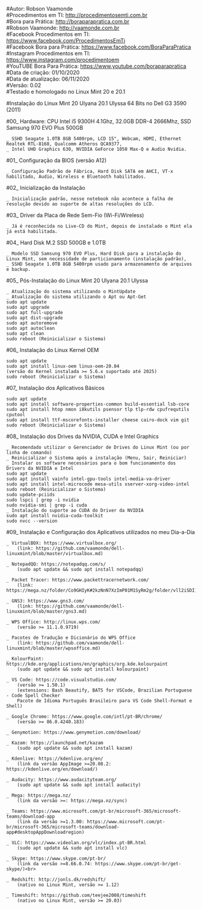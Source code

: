 #Autor: Robson Vaamonde<br>
#Procedimentos em TI: http://procedimentosemti.com.br<br>
#Bora para Prática: http://boraparapratica.com.br<br>
#Robson Vaamonde: http://vaamonde.com.br<br>
#Facebook Procedimentos em TI: https://www.facebook.com/ProcedimentosEmTi<br>
#Facebook Bora para Prática: https://www.facebook.com/BoraParaPratica<br>
#Instagram Procedimentos em TI: https://www.instagram.com/procedimentoem<br>
#YouTUBE Bora Para Prática: https://www.youtube.com/boraparapratica<br>
#Data de criação: 01/10/2020<br>
#Data de atualização: 06/11/2020<br>
#Versão: 0.02<br>
#Testado e homologado no Linux Mint 20 e 20.1

#Instalação do Linux Mint 20 Ulyana 20.1 Ulyssa 64 Bits no Dell G3 3590 (2011)

#00_ Hardware: CPU Intel i5 9300H 4.1Ghz, 32.0GB DDR-4 2666Mhz, SSD Samsung 970 EVO Plus 500GB<br>

	_ SSHD Seagate 1.0TB 8GB 5400rpm, LCD 15", Webcam, HDMI, Ethernet Realtek RTL-8168, Qualcomm Atheros QCA9377, 
	_ Intel UHD Graphics 630, NVIDIA GeForce 1050 Max-Q e Audio Nvidia.

#01_ Configuração da BIOS (versão A12)<br>

	_ Configuração Padrão de Fábrica, Hard Disk SATA em AHCI, VT-x habilitado, Audio, Wireless e Bluetooth habilitados.
	
#02_ Inicialização da Instalação<br>

	_ Inicialização padrão, nesse notebook não acontece a falha de resolução devido ao suporte de altas resoluções do LCD.

#03_ Driver da Placa de Rede Sem-Fio (Wi-Fi/Wireless)<br>

	_ Já é reconhecida no Live-CD do Mint, depois de instalado o Mint ela já está habilitada.

#04_ Hard Disk M.2 SSD 500GB e 1.0TB<br>

	_ Modelo SSD Samsung 970 EVO Plus, Hard Disk para a instalação do Linux Mint, sem necessidade de particionamento (instalação padrão), 
	_ SSHD Seagate 1.0TB 8GB 5400rpm usado para armazenamento de arquivos e backup.
	
#05_ Pós-Instalação do Linux Mint 20 Ulyana 20.1 Ulyssa<br>

	_ Atualização do sistema utilizando o MintUpdate
	_ Atualização do sistema utilizando o Apt ou Apt-Get
	sudo apt update
	sudo apt upgrade
	sudo apt full-upgrade
	sudo apt dist-upgrade
	sudo apt autoremove
	sudo apt autoclean
	sudo apt clean
	sudo reboot (Reinicializar o Sistema)

#06_ Instalação do Linux Kernel OEM<br>

    sudo apt update
    sudo apt install linux-oem linux-oem-20.04
	(versão do Kernel instalada >= 5.6.x suportado até 2025)
	sudo reboot (Reinicializar o Sistema)

#07_ Instalação dos Aplicativos Básicos<br>

	sudo apt update
	sudo apt install software-properties-common build-essential lsb-core
	sudo apt install htop nmon i8kutils psensor tlp tlp-rdw cpufrequtils cputool
	sudo apt install ttf-mscorefonts-installer cheese cairo-dock vim git
	sudo reboot (Reinicializar o Sistema)

#08_ Instalação dos Drives da NVIDIA, CUDA e Intel Graphics<br>

	_ Recomendado utilizar o Gerenciador de Drives do Linux Mint (ou por linha de comando)
	_ Reinicializar o Sistema após a instalação (Menu, Sair, Reiniciar)
	_ Instalar os software necessários para o bom funcionamento dos Drivers da NVIDIA e Intel
	sudo apt update
	sudo apt install vainfo intel-gpu-tools intel-media-va-driver
	sudo apt install intel-microcode mesa-utils xserver-xorg-video-intel
	sudo reboot (Reinicializar o Sistema)
	sudo update-pciids
	sudo lspci | grep -i nvidia
	sudo nvidia-smi | grep -i cuda
	_ Instalação do suporte ao CUDA do Driver da NVIDIA
	sudo apt install nvidia-cuda-toolkit
	sudo nvcc --version

#09_ Instalação e Configuração dos Aplicativos utilizados no meu Dia-a-Dia<br>

	_ VirtualBOX: https://www.virtualbox.org/
		(link: https://github.com/vaamonde/dell-linuxmint/blob/master/virtualbox.md)

	_ NotepadQQ: https://notepadqq.com/s/
		(sudo apt update && sudo apt install notepadqq)

	_ Packet Tracer: https://www.packettracernetwork.com/
		(link: https://mega.nz/folder/Co9GHIyK#2kzNnN7XzImP01M1SyRm2g/folder/vll2iSDI)

	_ GNS3: https://www.gns3.com/
		(link: https://github.com/vaamonde/dell-linuxmint/blob/master/gns3.md)

	_ WPS Office: http://linux.wps.com/
		(versão >= 11.1.0.9719)

	_ Pacotes de Tradução e Dicionário do WPS Office
		(link: https://github.com/vaamonde/dell-linuxmint/blob/master/wpsoffice.md)

	_ KolourPaint: https://kde.org/applications/en/graphics/org.kde.kolourpaint
		(sudo apt update && sudo apt install kolourpaint)

	_ VS Code: https://code.visualstudio.com/
		(versão >= 1.50.1)
		(extensions: Bash Beautify, BATS for VSCode, Brazilian Portuguese - Code Spell Checker 
		Pacote de Idioma Português Brasileiro para VS Code Shell-Format e Shell)

	_ Google Chrome: https://www.google.com/intl/pt-BR/chrome/
		(versão >= 86.0.4240.183)

	_ Genymotion: https://www.genymotion.com/download/

	_ Kazam: https://launchpad.net/kazam
		(sudo apt update && sudo apt install kazam)

	_ Kdenlive: https://kdenlive.org/en/
		(link da versão AppImage >=20.08.2: https://kdenlive.org/en/download/)

	_ Audacity: https://www.audacityteam.org/
		(sudo apt update && sudo apt install audacity)

	_ Mega: https://mega.nz/
		(link da versão >=: https://mega.nz/sync)

	_ Teams: https://www.microsoft.com/pt-br/microsoft-365/microsoft-teams/download-app
		(link da versão >=1.3.00: https://www.microsoft.com/pt-br/microsoft-365/microsoft-teams/download-app#desktopAppDownloadregion)

	_ VLC: https://www.videolan.org/vlc/index.pt-BR.html
		(sudo apt update && sudo apt install vlc)

	_ Skype: https://www.skype.com/pt-br/
		(link da versão >=8.66.0.74: https://www.skype.com/pt-br/get-skype/)<br>

	_ Redshift: http://jonls.dk/redshift/
		(nativo no Linux Mint, versão >= 1.12)

	_ Timeshift: https://github.com/teejee2008/timeshift
		(nativo no Linux Mint, versão >= 20.03)
